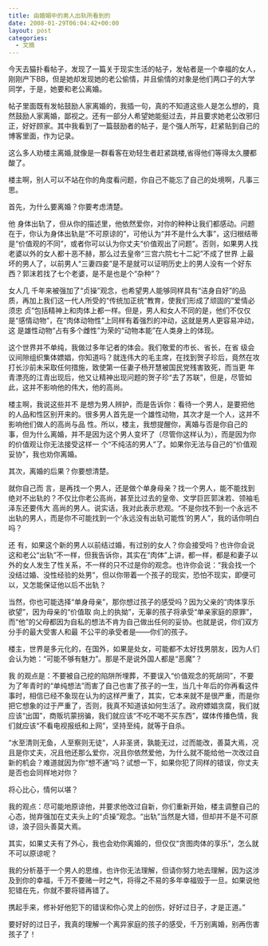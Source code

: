 ```yaml
---
title: 由婚姻中的男人出轨所看到的
date: 2008-01-29T06:04:42+00:00
layout: post
categories:
  - 文摘
---
```

今天去猫扑看帖子，发现了一篇关于现实生活的帖子，发帖者是一个幸福的女人，刚刚产下BB，但是她却发现她的老公偷情，并且偷情的对象是他们两口子的大学同学，于是，她要和老公离婚。

帖子里面既有发帖鼓励人家离婚的，我插一句，真的不知道这些人是怎么想的，竟然鼓励人家离婚，鄙视之。还有一部分人希望她能挺过去，并且要求她老公改邪归正，好好顾家。其中我看到了一篇鼓励者的帖子，是个强人所写，赶紧贴到自己的博客里面，作为记录。

这么多人劝楼主离婚,就像是一群看客在劝轻生者赶紧跳楼,省得他们等得太久腰都酸了。

楼主啊，别人可以不站在你的角度看问题，你自己不能忘了自己的处境啊，凡事三思。

首先，为什么要离婚？你要考虑清楚。
<!--more-->
他 身体出轨了，但从你的描述里，他依然爱你，对你的种种让我们都感动。问题在于，你认为身体出轨是“不可原谅的”，可他认为“并不是什么大事”，这归根结蒂 是“价值观的不同”，或者你可以认为你丈夫“价值观出了问题”。否则，如果男人找老婆以外的女人都十恶不赫，那么过去皇帝“三宫六院七十二妃”不成了世界 上最坏的男人了，以前男人“三妻四妾”是不是就可以证明历史上的男人没有一个好东西？郭沫若找了七个老婆，是不是也是个“杂种”？

女人几 千年来被强加了“贞操”观念，也希望男人能够同样具有“洁身自好”的品质，再加上我们这一代人所受的“传统加正统”教育，使我们形成了顽固的“爱情必须忠 贞”包括精神上和肉体上都一样。但是，男人和女人不同的是，他们不仅仅是“感情动物”，在“肉体动物性”上同样有着强烈的冲动，这就是男人更容易冲动，这 是雄性动物“占有多个雌性”为荣的“动物本能”在人类身上的体现。

这个世界并不单纯，我做过多年记者的体会。我们敬爱的市长、省长，在省 级会议间隙组织集体嫖娼，你知道吗？就连伟大的毛主席，在找到贺子珍后，竟然在攻打长沙前未采取任何措施，致使第一任妻子杨开慧被国民党残害致死，而当更 年青漂亮的江青出现后，他又让精神出现问题的贺子珍“去了苏联”，但是，尽管如此，这并不影响他的伟大，他的高尚。

楼主啊，我说这些并不 是想为男人辨护，而是告诉你：看待一个男人，是要把他的人品和性区别开来的。很多男人首先是一个雄性动物，其次才是一个人，这并不影响他们做人的高尚与品 性。所以，楼主，我想提醒你，离婚与否是你自己的事，但为什么离婚，并不是因为这个男人变坏了（尽管你这样认为），而是因为你的价值观让你无法接受这样一 个“不纯洁的男人”了。如果你无法与自己的“价值观妥协”，我也劝你离婚。

其次，离婚的后果？你要想清楚。

就你自己而 言，是再找一个男人，还是做个单身母亲？找一个男人，能不能找到绝对不出轨的？不仅比你老公高尚，甚至比过去的皇帝、文学巨匠郭沫若、领袖毛泽东还要伟大 高尚的男人。说实话，我对此表示悲观。“不是你找不到一个永远不出轨的男人，而是你不可能找到一个‘永远没有出轨可能性’的男人”，我的话你明白吗？

还 有，如果这个新的男人以前结过婚，有过别的女人？你会接受吗？也许你会说这和老公“出轨”不一样，但我告诉你，其实在“肉体”上讲，都一样，都是和妻子以 外的女人发生了性关系，不一样的只不过是你的观念。也许你会说：“我会找一个没结过婚、没性经验的处男”，但以你带着一个孩子的现实，恐怕不现实，即便可 以，又怎能保证他以后不出轨？

当然，你也可能选择“单身母亲”，那你想过孩子的感受吗？因为父亲的“肉体享乐欲望”，因为母亲的“价值取 向上的执拗”，无辜的孩子将承受“单亲家庭的原罪”，而“他”的父母都因为自私的想法不肯为自己做出任何的妥协。也就是说，你们双方分手的最大受害人和最 不公平的承受者是——你们的孩子。

楼主，世界是多元化的，在国外，如果是处女，可能都不太好找男朋友，因为人们会认为她：“可能不够有魅力”。那是不是说外国人都是“恶魔”？

我 的观点是：不要被自己挖的陷阱所埋葬，不要误入“价值观念的死胡同”，不要为了年青时的“单纯想法”而害了自己也害了孩子的一生，当几十年后的你再看这件 事时，相信已经不象现在认为的这样严重了，其实，它本来就不是很严重，而是你把它想象的过于严重了，否则，我真不知道该如何生活了。政府嫖娼贪腐，我们就 应该“出国”，商贩坑蒙拐骗，我们就应该“不吃不喝不买东西”，媒体传播色情，我们就应该“不看电视报纸和上网”，坚持至纯，就等于自杀。

“水至清则无鱼，人至察则无徒”，人非圣贤，孰能无过，过而能改，善莫大焉，况且是你丈夫，况且他还那么爱你，况且你依然爱他，为什么就不能给他一次改过自新的机会？难道就因为你“想不通”吗？试想一下，如果你犯了同样的错误，你丈夫是否也会同样地对你？

将心比心，情何以堪？

我的观点：尽可能地原谅他，并要求他改过自新，你们重新开始，楼主调整自己的心态，抛弃强加在丈夫头上的“贞操”观念。“出轨”当然是大错，但却并不是不可原谅，浪子回头善莫大焉。

其实，如果丈夫有了外心，我也会劝你离婚的，但仅仅“贪图肉体的享乐”，怎么就不可以原谅呢？

我的分析基于一个男人的思维，也许你无法理解，但请你努力地去理解，因为这涉及到你的幸福，千万不要赌一时之气，将得之不易的多年幸福毁于一旦。如果说他犯错在先，你就不要将错再错了。

携起手来，修补好他犯下的错误和你心灵上的创伤，好好过日子，才是正道。”

要好好的过日子，我真的理解一个离异家庭的孩子的感受，千万别离婚，别再伤害孩子了！